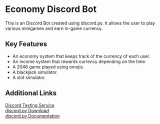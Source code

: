 <h1>Economy Discord Bot</h1>
This is an Discord Bot created using discord.py. It allows the user to play various minigames and earn in-game currency.
<h2>Key Features</h2>
<ul>
<li>An economy system that keeps track of the currency of each user.</li>
<li>An income system that rewards currency depending on the time.</li>
<li>A 2048 game played using emojis.</li>
<li>A blackjack simulator.</li>
<li>A slot simulator.</li>
</ul>
<h2>Additional Links</h2>

[Discord Texting Service](https://discord.com/)  
[discord.py Download](https://pypi.org/project/discord.py/)  
[discord.py Documentation](https://discordpy.readthedocs.io/en/latest/index.html)  
